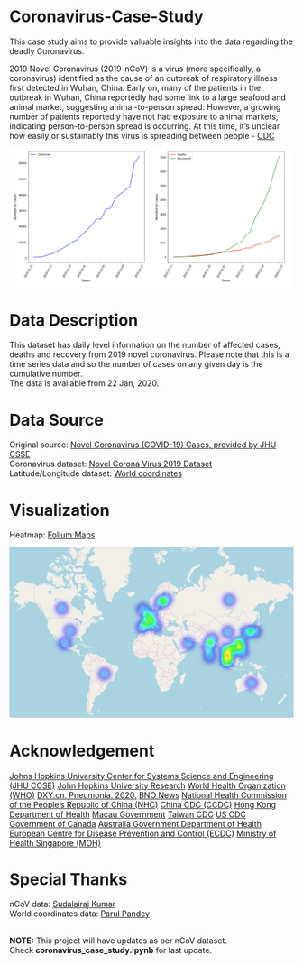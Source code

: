 # Coronavirus-Case-Study
This case study aims to provide valuable insights into the data regarding the deadly Coronavirus. </br>


2019 Novel Coronavirus (2019-nCoV) is a virus (more specifically, a coronavirus) identified as the cause of an outbreak of respiratory illness first detected in Wuhan, China. Early on, many of the patients in the outbreak in Wuhan, China reportedly had some link to a large seafood and animal market, suggesting animal-to-person spread. However, a growing number of patients reportedly have not had exposure to animal markets, indicating person-to-person spread is occurring. At this time, it’s unclear how easily or sustainably this virus is spreading between people - [CDC](https://www.cdc.gov/coronavirus/2019-ncov/about/index.html) </br>


![alt text](https://github.com/ushashwat/Coronavirus-Case-Study/blob/master/graph_cases.png) </br>


# Data Description
This dataset has daily level information on the number of affected cases, deaths and recovery from 2019 novel coronavirus. Please note that this is a time series data and so the number of cases on any given day is the cumulative number. </br>
The data is available from 22 Jan, 2020.


# Data Source
Original source: [Novel Coronavirus (COVID-19) Cases, provided by JHU CSSE](https://github.com/CSSEGISandData/COVID-19) </br>
Coronavirus dataset: [Novel Corona Virus 2019 Dataset](https://www.kaggle.com/sudalairajkumar/novel-corona-virus-2019-dataset) </br>
Latitude/Longitude dataset: [World coordinates](https://www.kaggle.com/parulpandey/world-coordinates)


# Visualization
Heatmap: [Folium Maps](https://github.com/python-visualization/folium) </br>


![alt text](https://github.com/ushashwat/Coronavirus-Case-Study/blob/master/heatmap_folium.png) </br>


# Acknowledgement
[Johns Hopkins University Center for Systems Science and Engineering (JHU CCSE)](https://systems.jhu.edu/)
[John Hopkins University Research](https://systems.jhu.edu/research/public-health/ncov/)
[World Health Organization (WHO)](https://www.who.int/)
[DXY.cn. Pneumonia. 2020.](http://3g.dxy.cn/newh5/view/pneumonia.)
[BNO News](https://bnonews.com/index.php/2020/02/the-latest-coronavirus-cases/)
[National Health Commission of the People’s Republic of China (NHC)](http://www.nhc.gov.cn/xcs/yqtb/list_gzbd.shtml)
[China CDC (CCDC)](http://weekly.chinacdc.cn/news/TrackingtheEpidemic.htm)
[Hong Kong Department of Health](https://www.chp.gov.hk/en/features/102465.html)
[Macau Government](https://www.ssm.gov.mo/portal/)
[Taiwan CDC](https://sites.google.com/cdc.gov.tw/2019ncov/taiwan?authuser=0)
[US CDC](https://www.cdc.gov/coronavirus/2019-ncov/index.html)
[Government of Canada](https://www.canada.ca/en/public-health/services/diseases/coronavirus.html)
[Australia Government Department of Health](https://www.health.gov.au/news/coronavirus-update-at-a-glance)
[European Centre for Disease Prevention and Control (ECDC)](https://www.ecdc.europa.eu/en/geographical-distribution-2019-ncov-cases)
[Ministry of Health Singapore (MOH)](https://www.moh.gov.sg/covid-19)


# Special Thanks
nCoV data: [Sudalairaj Kumar](https://www.kaggle.com/sudalairajkumar) </br>
World coordinates data: [Parul Pandey](https://www.kaggle.com/parulpandey) </br> </br>


**NOTE:** This project will have updates as per nCoV dataset. </br>
Check **coronavirus_case_study.ipynb** for last update.
